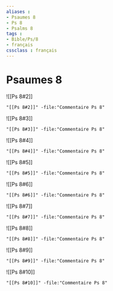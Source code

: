 ```yaml
---
aliases : 
- Psaumes 8
- Ps 8
- Psalms 8
tags : 
- Bible/Ps/8
- français
cssclass : français
---
```


# Psaumes 8

![[Ps 8#2]]

```query
"[[Ps 8#2]]" -file:"Commentaire Ps 8"
```

![[Ps 8#3]]

```query
"[[Ps 8#3]]" -file:"Commentaire Ps 8"
```

![[Ps 8#4]]

```query
"[[Ps 8#4]]" -file:"Commentaire Ps 8"
```

![[Ps 8#5]]

```query
"[[Ps 8#5]]" -file:"Commentaire Ps 8"
```

![[Ps 8#6]]

```query
"[[Ps 8#6]]" -file:"Commentaire Ps 8"
```

![[Ps 8#7]]

```query
"[[Ps 8#7]]" -file:"Commentaire Ps 8"
```

![[Ps 8#8]]

```query
"[[Ps 8#8]]" -file:"Commentaire Ps 8"
```

![[Ps 8#9]]

```query
"[[Ps 8#9]]" -file:"Commentaire Ps 8"
```

![[Ps 8#10]]

```query
"[[Ps 8#10]]" -file:"Commentaire Ps 8"
```

